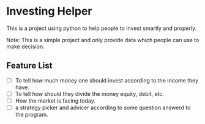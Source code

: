 # Investing Helper

This is a project using python to help people to invest smartly and properly.

Note: This is a simple project and only provide data which people can use to make decision.


## Feature List
- [ ] To tell how much money one should invest according to the income they have.
- [ ] To tell how should they divide the money equity, debit, etc.
- [ ] How the market is facing today.
- [ ] a strategy picker and advicer according to some question answerd to the program.
